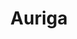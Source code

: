 ---
title: "Auriga"
hashtag: auriga
borders:
  - Camelopardalis
  - Gemini
  - Lynx
  - Perseus
  - Taurus
tags:
  - Constellation
---